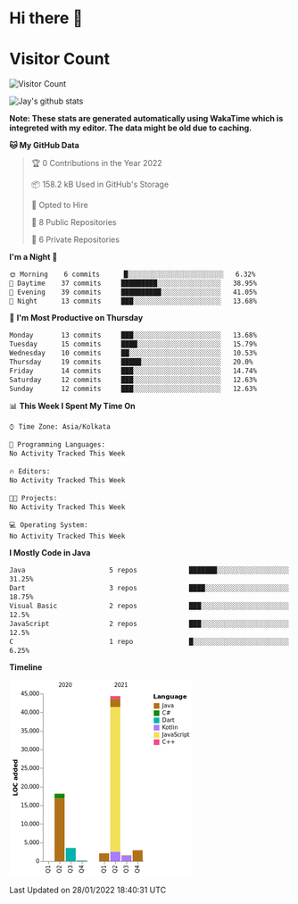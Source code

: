 # Hi there 👋 

# Visitor Count
![Visitor Count](https://profile-counter.glitch.me/jay-buddhdev/count.svg)

![Jay's github stats](https://github-readme-stats.vercel.app/api?username=jay-buddhdev&show_icons=true&theme=chartreuse-dark)

**Note: These stats are generated automatically using WakaTime which is integreted with my editor. The data might be old due to caching.**

<!--START_SECTION:waka-->
**🐱 My GitHub Data** 

> 🏆 0 Contributions in the Year 2022
 > 
> 📦 158.2 kB Used in GitHub's Storage 
 > 
> 💼 Opted to Hire
 > 
> 📜 8 Public Repositories 
 > 
> 🔑 6 Private Repositories  
 > 
**I'm a Night 🦉** 

```text
🌞 Morning    6 commits      █░░░░░░░░░░░░░░░░░░░░░░░░   6.32% 
🌆 Daytime    37 commits     █████████░░░░░░░░░░░░░░░░   38.95% 
🌃 Evening    39 commits     ██████████░░░░░░░░░░░░░░░   41.05% 
🌙 Night      13 commits     ███░░░░░░░░░░░░░░░░░░░░░░   13.68%

```
📅 **I'm Most Productive on Thursday** 

```text
Monday       13 commits     ███░░░░░░░░░░░░░░░░░░░░░░   13.68% 
Tuesday      15 commits     ████░░░░░░░░░░░░░░░░░░░░░   15.79% 
Wednesday    10 commits     ██░░░░░░░░░░░░░░░░░░░░░░░   10.53% 
Thursday     19 commits     █████░░░░░░░░░░░░░░░░░░░░   20.0% 
Friday       14 commits     ███░░░░░░░░░░░░░░░░░░░░░░   14.74% 
Saturday     12 commits     ███░░░░░░░░░░░░░░░░░░░░░░   12.63% 
Sunday       12 commits     ███░░░░░░░░░░░░░░░░░░░░░░   12.63%

```


📊 **This Week I Spent My Time On** 

```text
⌚︎ Time Zone: Asia/Kolkata

💬 Programming Languages: 
No Activity Tracked This Week

🔥 Editors: 
No Activity Tracked This Week

🐱‍💻 Projects: 
No Activity Tracked This Week

💻 Operating System: 
No Activity Tracked This Week

```

**I Mostly Code in Java** 

```text
Java                     5 repos             ███████░░░░░░░░░░░░░░░░░░   31.25% 
Dart                     3 repos             ████░░░░░░░░░░░░░░░░░░░░░   18.75% 
Visual Basic             2 repos             ███░░░░░░░░░░░░░░░░░░░░░░   12.5% 
JavaScript               2 repos             ███░░░░░░░░░░░░░░░░░░░░░░   12.5% 
C                        1 repo              █░░░░░░░░░░░░░░░░░░░░░░░░   6.25%

```


**Timeline**

![Chart not found](https://raw.githubusercontent.com/jay-buddhdev/jay-buddhdev/master/charts/bar_graph.png) 


 Last Updated on 28/01/2022 18:40:31 UTC
<!--END_SECTION:waka-->


